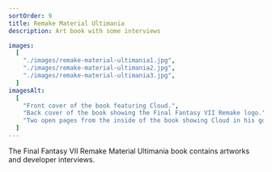```yaml
---
sortOrder: 9
title: Remake Material Ultimania
description: Art book with some interviews

images:
  [
    "./images/remake-material-ultimania1.jpg",
    "./images/remake-material-ultimania2.jpg",
    "./images/remake-material-ultimania3.jpg",
  ]
imagesAlt:
  [
    "Front cover of the book featuring Cloud.",
    "Back cover of the book showing the Final Fantasy VII Remake logo.",
    "Two open pages from the inside of the book showing Cloud in his gorgeous dress.",
  ]
---
```


The Final Fantasy VII Remake Material Ultimania book contains artworks and developer interviews.
